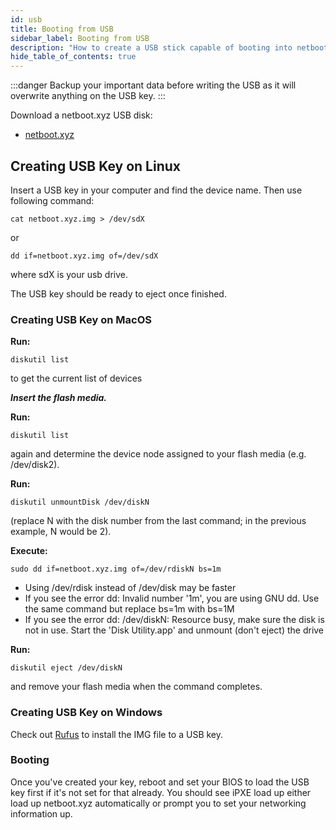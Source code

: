 ```yaml
---
id: usb
title: Booting from USB
sidebar_label: Booting from USB
description: "How to create a USB stick capable of booting into netboot.xyz"
hide_table_of_contents: true
---
```

:::danger
Backup your important data before writing the USB as it will overwrite anything on the USB key.
:::

Download a netboot.xyz USB disk:

* [netboot.xyz](https://boot.netboot.xyz/ipxe/netboot.xyz.img)

## Creating USB Key on Linux

Insert a USB key in your computer and find the device name. Then use following command:

    cat netboot.xyz.img > /dev/sdX

or

    dd if=netboot.xyz.img of=/dev/sdX

where sdX is your usb drive.

The USB key should be ready to eject once finished.

### Creating USB Key on MacOS

__Run:__

    diskutil list

to get the current list of devices

___Insert the flash media.___

__Run:__

    diskutil list

again and determine the device node assigned to your flash media (e.g. /dev/disk2).

__Run:__

    diskutil unmountDisk /dev/diskN

(replace N with the disk number from the last command; in the previous example, N would be 2).

__Execute:__

    sudo dd if=netboot.xyz.img of=/dev/rdiskN bs=1m

* Using /dev/rdisk instead of /dev/disk may be faster
* If you see the error dd: Invalid number '1m', you are using GNU dd. Use the same command but replace bs=1m with bs=1M
* If you see the error dd: /dev/diskN: Resource busy, make sure the disk is not in use. Start the 'Disk Utility.app' and unmount (don't eject) the drive

__Run:__

    diskutil eject /dev/diskN

and remove your flash media when the command completes.

### Creating USB Key on Windows

Check out [Rufus](https://rufus.akeo.ie/) to install the IMG file to a USB key.

### Booting

Once you've created your key, reboot and set your BIOS to load the USB key first if it's not set for that already. You should see iPXE load up either load up netboot.xyz automatically or prompt you to set your networking information up.
